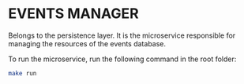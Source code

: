 # EVENTS MANAGER

Belongs to the persistence layer. It is the microservice responsible for managing the resources of the events database.

To run the microservice, run the following command in the root folder:

```bash
make run
```
